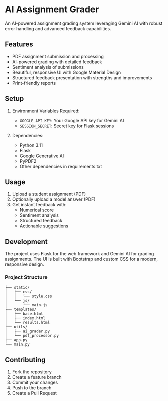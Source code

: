 # AI Assignment Grader

An AI-powered assignment grading system leveraging Gemini AI with robust error handling and advanced feedback capabilities.

## Features

- PDF assignment submission and processing
- AI-powered grading with detailed feedback
- Sentiment analysis of submissions
- Beautiful, responsive UI with Google Material Design
- Structured feedback presentation with strengths and improvements
- Print-friendly reports

## Setup

1. Environment Variables Required:
   - `GOOGLE_API_KEY`: Your Google API key for Gemini AI
   - `SESSION_SECRET`: Secret key for Flask sessions

2. Dependencies:
   - Python 3.11
   - Flask
   - Google Generative AI
   - PyPDF2
   - Other dependencies in requirements.txt

## Usage

1. Upload a student assignment (PDF)
2. Optionally upload a model answer (PDF)
3. Get instant feedback with:
   - Numerical score
   - Sentiment analysis
   - Structured feedback
   - Actionable suggestions

## Development

The project uses Flask for the web framework and Gemini AI for grading assignments. The UI is built with Bootstrap and custom CSS for a modern, responsive design.

### Project Structure

```
├── static/
│   ├── css/
│   │   └── style.css
│   └── js/
│       └── main.js
├── templates/
│   ├── base.html
│   ├── index.html
│   └── results.html
├── utils/
│   ├── ai_grader.py
│   └── pdf_processor.py
├── app.py
└── main.py
```

## Contributing

1. Fork the repository
2. Create a feature branch
3. Commit your changes
4. Push to the branch
5. Create a Pull Request
